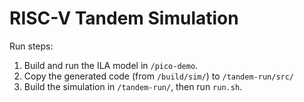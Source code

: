 RISC-V Tandem Simulation
==================================================================================
Run steps:
1. Build and run the ILA model in `/pico-demo`.
2. Copy the generated code (from `/build/sim/`)  to `/tandem-run/src/`
3. Build the simulation in `/tandem-run/`, then run `run.sh`.

